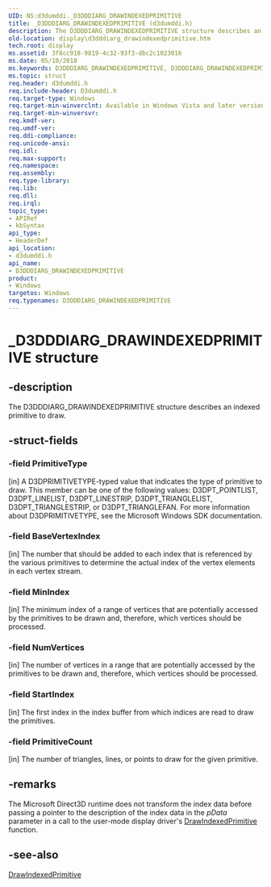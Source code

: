 ```yaml
---
UID: NS:d3dumddi._D3DDDIARG_DRAWINDEXEDPRIMITIVE
title: _D3DDDIARG_DRAWINDEXEDPRIMITIVE (d3dumddi.h)
description: The D3DDDIARG_DRAWINDEXEDPRIMITIVE structure describes an indexed primitive to draw.
old-location: display\d3dddiarg_drawindexedprimitive.htm
tech.root: display
ms.assetid: 3f8cc918-9819-4c32-93f3-dbc2c1023016
ms.date: 05/10/2018
ms.keywords: D3DDDIARG_DRAWINDEXEDPRIMITIVE, D3DDDIARG_DRAWINDEXEDPRIMITIVE structure [Display Devices], UMDisplayDriver_param_Structs_241177c0-f301-4b49-93cb-5c75ca8cb30a.xml, _D3DDDIARG_DRAWINDEXEDPRIMITIVE, d3dumddi/D3DDDIARG_DRAWINDEXEDPRIMITIVE, display.d3dddiarg_drawindexedprimitive
ms.topic: struct
req.header: d3dumddi.h
req.include-header: D3dumddi.h
req.target-type: Windows
req.target-min-winverclnt: Available in Windows Vista and later versions of the Windows operating systems.
req.target-min-winversvr: 
req.kmdf-ver: 
req.umdf-ver: 
req.ddi-compliance: 
req.unicode-ansi: 
req.idl: 
req.max-support: 
req.namespace: 
req.assembly: 
req.type-library: 
req.lib: 
req.dll: 
req.irql: 
topic_type:
- APIRef
- kbSyntax
api_type:
- HeaderDef
api_location:
- d3dumddi.h
api_name:
- D3DDDIARG_DRAWINDEXEDPRIMITIVE
product:
- Windows
targetos: Windows
req.typenames: D3DDDIARG_DRAWINDEXEDPRIMITIVE
---
```


# _D3DDDIARG_DRAWINDEXEDPRIMITIVE structure


## -description


The D3DDDIARG_DRAWINDEXEDPRIMITIVE structure describes an indexed primitive to draw.


## -struct-fields




### -field PrimitiveType

[in] A D3DPRIMITIVETYPE-typed value that indicates the type of primitive to draw. This member can be one of the following values: D3DPT_POINTLIST, D3DPT_LINELIST, D3DPT_LINESTRIP, D3DPT_TRIANGLELIST, D3DPT_TRIANGLESTRIP, or D3DPT_TRIANGLEFAN. For more information about D3DPRIMITIVETYPE, see the Microsoft Windows SDK documentation.


### -field BaseVertexIndex

[in] The number that should be added to each index that is referenced by the various primitives to determine the actual index of the vertex elements in each vertex stream.


### -field MinIndex

[in] The minimum index of a range of vertices that are potentially accessed by the primitives to be drawn and, therefore, which vertices should be processed.


### -field NumVertices

[in] The number of vertices in a range that are potentially accessed by the primitives to be drawn and, therefore, which vertices should be processed.


### -field StartIndex

[in] The first index in the index buffer from which indices are read to draw the primitives.


### -field PrimitiveCount

[in] The number of triangles, lines, or points to draw for the given primitive. 


## -remarks



The Microsoft Direct3D runtime does not transform the index data before passing a pointer to the description of the index data in the <i>pData</i> parameter in a call to the user-mode display driver's <a href="https://msdn.microsoft.com/12bb6274-d042-43bb-b9f5-1417f42da729">DrawIndexedPrimitive</a> function. 




## -see-also




<a href="https://msdn.microsoft.com/12bb6274-d042-43bb-b9f5-1417f42da729">DrawIndexedPrimitive</a>
 

 

